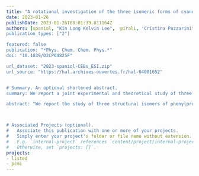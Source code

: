 ```yaml
---
title: "A rotational investigation of the three isomeric forms of cyanoethynylbenzene (HCC-C$_6$H$_4$-CN): benchmarking experiments and calculations using the ''Lego brick'' approach"
date: 2023-01-26
publishDate: 2023-01-26T08:01:39.811164Z
authors: [spaniol, "Kin Long Kelvin Lee",  pirali, 'Cristina Puzzarini", martin-drumel]
publication_types: ["2"]

featured: false
publication: "*Phys. Chem. Chem. Phys.*"
doi: "10.1039/D2CP04825F"

url_dataset: "2023-spaniol-CEBs_ESI.zip"
url_source: "https://hal.archives-ouvertes.fr/hal-04001652"


# Summary. An optional shortened abstract.
summary: We report a joint experimental and theoretical study of three structural isomers of phenylpropiolonitrile, namely ortho-, meta-, and para-cyanoethynylbenzene.

abstract: "We report the study of three structural isomers of phenylpropiolonitrile (3-phenyl-2-propynenitrile, C<sub>6</sub>H<sub>5</sub>–C<sub>3</sub>N) containing an alkyne function and a cyano group, namely ortho-, meta-, and para-cyanoethynylbenzene (HCC–C<sub>6</sub>H<sub>4</sub>–CN). The pure rotational spectra of these species have been recorded at room temperature in the millimeter-wave domain using a chirped-pulse spectrometer (75–110 GHz) and a source-frequency modulation spectrometer (140–220 GHz). Assignments of transitions in the vibrational ground state and several vibrationally excited states were supported by quantum chemical calculations using the so-called ''Lego brick'' approach [A. Melli, F. Tonolo, V. Barone and C. Puzzarini, *J. Phys. Chem. A*, 2021, 125, 9904–9916]. From these assignments, accurate spectroscopic (rotational and centrifugal distortion) constants have been derived: for all species and all observed vibrational states, predicted rotational constants show relative accuracy better than 0.1%, and often of the order of 0.01%, compared to the experimental values. The present work hence further validates the use of the ''Lego brick'' approach for predicting spectroscopic constants with high precision. "



# Associated Projects (optional).
#   Associate this publication with one or more of your projects.
#   Simply enter your project's folder or file name without extension.
#   E.g. `internal-project` references `content/project/internal-project/index.md`.
#   Otherwise, set `projects: []`.
projects:
- listed
- pcmi
---
```


